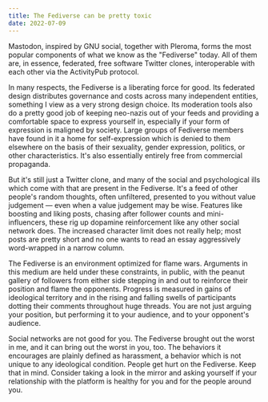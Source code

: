 ```yaml
---
title: The Fediverse can be pretty toxic
date: 2022-07-09
---
```


Mastodon, inspired by GNU social, together with Pleroma, forms the most popular
components of what we know as the "Fediverse" today. All of them are, in
essence, federated, free software Twitter clones, interoperable with each other
via the ActivityPub protocol.

In many respects, the Fediverse is a liberating force for good. Its federated
design distributes governance and costs across many independent entities,
something I view as a very strong design choice. Its moderation tools also do a
pretty good job of keeping neo-nazis out of your feeds and providing a
comfortable space to express yourself in, especially if your form of expression
is maligned by society. Large groups of Fediverse members have found in it a
home for self-expression which is denied to them elsewhere on the basis of their
sexuality, gender expression, politics, or other characteristics. It's also
essentially entirely free from commercial propaganda.

But it's still just a Twitter clone, and many of the social and psychological
ills which come with that are present in the Fediverse. It's a feed of other
people's random thoughts, often unfiltered, presented to you without value
judgement &mdash; even when a value judgement may be wise. Features like
boosting and liking posts, chasing after follower counts and mini-influencers,
these rig up dopamine reinforcement like any other social network does. The
increased character limit does not really help; most posts are pretty short and
no one wants to read an essay aggressively word-wrapped in a narrow column.

The Fediverse is an environment optimized for flame wars. Arguments in this
medium are held under these constraints, in public, with the peanut gallery of
followers from either side stepping in and out to reinforce their position and
flame the opponents. Progress is measured in gains of ideological territory and
in the rising and falling swells of participants dotting their comments
throughout huge threads. You are not just arguing your position, but performing
it to your audience, and to your opponent's audience.

Social networks are not good for you. The Fediverse brought out the worst in me,
and it can bring out the worst in you, too. The behaviors it encourages are
plainly defined as harassment, a behavior which is not unique to any ideological
condition. People get hurt on the Fediverse. Keep that in mind. Consider taking
a look in the mirror and asking yourself if your relationship with the platform
is healthy for you and for the people around you.

